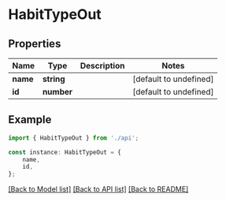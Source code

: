 # HabitTypeOut


## Properties

Name | Type | Description | Notes
------------ | ------------- | ------------- | -------------
**name** | **string** |  | [default to undefined]
**id** | **number** |  | [default to undefined]

## Example

```typescript
import { HabitTypeOut } from './api';

const instance: HabitTypeOut = {
    name,
    id,
};
```

[[Back to Model list]](../README.md#documentation-for-models) [[Back to API list]](../README.md#documentation-for-api-endpoints) [[Back to README]](../README.md)
